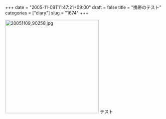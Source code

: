 +++
date = "2005-11-09T11:47:21+09:00"
draft = false
title = "携帯のテスト"
categories = ["diary"]
slug = "1674"
+++

<img src="http://ieiriblog.img.jugem.cc/20051109_90258.jpg" class="pict" width="300" alt="20051109_90258.jpg" />
テスト
